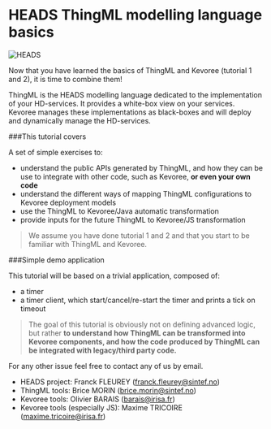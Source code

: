 HEADS ThingML modelling language basics
===

![HEADS](http://heads-project.eu/sites/default/files/heads_large.png)

Now that you have learned the basics of ThingML and Kevoree (tutorial 1 and 2), it is time to combine them! 

ThingML is the HEADS modelling language dedicated to the implementation of your HD-services. It provides a white-box view on your services.
Kevoree manages these implementations as black-boxes and will deploy and dynamically manage the HD-services.

###This tutorial covers

A set of simple exercises to:

- understand the public APIs generated by ThingML, and how they can be use to integrate with other code, such as Kevoree, **or even your own code**
- understand the different ways of mapping ThingML configurations to Kevoree deployment models
- use the ThingML to Kevoree/Java automatic transformation
- provide inputs for the future ThingML to Kevoree/JS transformation

> We assume you have done tutorial 1 and 2 and that you start to be familiar with ThingML and Kevoree.

###Simple demo application

This tutorial will be based on a trivial application, composed of:

- a timer
- a timer client, which start/cancel/re-start the timer and prints a tick on timeout

> The goal of this tutorial is obviously not on defining advanced logic, but rather **to understand
how ThingML can be transformed into Kevoree components, and how the code produced by ThingML can be integrated with legacy/third party code.**


For any other issue feel free to contact any of us by email.

* HEADS project: Franck FLEUREY (franck.fleurey@sintef.no)
* ThingML tools: Brice MORIN (brice.morin@sintef.no)
* Kevoree tools: Olivier BARAIS (barais@irisa.fr)
* Kevoree tools (especially JS): Maxime TRICOIRE (maxime.tricoire@irisa.fr)

